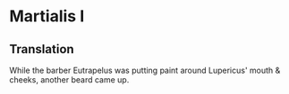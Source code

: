 # Martialis I

## Translation

While the barber Eutrapelus was putting paint around Lupericus' mouth & cheeks, another beard came up.
